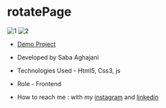 # rotatePage
![1](https://github.com/Saba-Aghajani-developer/rotatePage/assets/135870519/4375b4d8-b763-4d8f-b231-7ac8168f7b07)
![2](https://github.com/Saba-Aghajani-developer/rotatePage/assets/135870519/ee3d6b27-4702-4cbf-897c-48d9f4c90d44)


- [Demo Project](https://saba-aghajani-developer.github.io/rotatePage/)

- Developed by Saba Aghajani
  
- Technologies Used - Html5, Css3, js

- Role - Frontend

- How to reach me : with my [instagram](https://instagram.com/saba_aghajani_developer?utm_source=qr&igshid=MzNlNGNkZWQ4Mg%3D%3D) and [linkedin](https://www.linkedin.com/in/saba-a-69b608208)
